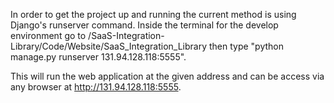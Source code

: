 
In order to get the project up and running the current method is using Django's runserver command. Inside the terminal for the develop environment go to /SaaS-Integration-Library/Code/Website/SaaS_Integration_Library then type "python manage.py runserver 131.94.128.118:5555".

This will run the web application at the given address and can be access via any browser at http://131.94.128.118:5555.
